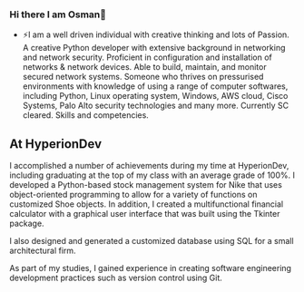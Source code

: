 ### Hi there I am Osman👋

- ⚡I am a well driven individual with creative thinking and lots of Passion. A creative Python developer with extensive background in networking and network security. 
Proficient in configuration and installation of networks & network devices. Able to build, maintain, and monitor secured network systems. 
Someone who thrives on pressurised environments with knowledge of using a range of computer softwares, including Python, Linux operating system, Windows, AWS cloud, Cisco Systems, Palo Alto security technologies and many more. 
Currently SC cleared. Skills and competencies.

At HyperionDev
--------------------------------------------------------------------------------------------------------------------------------------------------------
I accomplished a number of achievements during my time at HyperionDev, including graduating at the top of my class with an average grade of 100%. 
I developed a Python-based stock management system for Nike that uses object-oriented programming to allow for a variety of functions on customized Shoe objects.
In addition, I created a multifunctional financial calculator with a graphical user interface that was built using the Tkinter package.

I also designed and generated a customized database using SQL for a small architectural firm. 


As part of my studies, I gained experience in creating software engineering development practices such as version control using Git.
